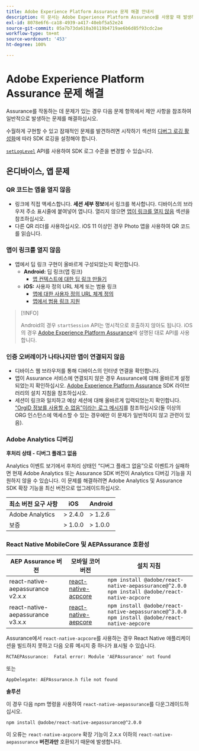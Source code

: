 ```yaml
---
title: Adobe Experience Platform Assurance 문제 해결 안내서
description: 이 문서는 Adobe Experience Platform Assurance를 사용할 때 발생하는 일반적인 문제에 대한 솔루션을 간략하게 설명합니다.
exl-id: 8078e6f6-ca18-4939-a417-40ebf5a52e24
source-git-commit: 05a7b73da610a30119b4719ae6b6d85f93cdc2ae
workflow-type: tm+mt
source-wordcount: '453'
ht-degree: 100%

---
```


# Adobe Experience Platform Assurance 문제 해결

Assurance를 작동하는 데 문제가 있는 경우 다음 문제 항목에서 제안 사항을 참조하여 일반적으로 발생하는 문제를 해결하십시오.

수월하게 구현할 수 있고 잠재적인 문제를 발견하려면 시작하기 섹션의 [디버그 로깅 활성화](https://developer.adobe.com/client-sdks/documentation/getting-started/enable-debug-logging/)에 따라 SDK 로깅을 설정해야 합니다.

[`setLogLevel`](https://developer.adobe.com/client-sdks/documentation/mobile-core/api-reference/#setloglevel) API를 사용하여 SDK 로그 수준을 변경할 수 있습니다.

## 온디바이스, 앱 문제

### QR 코드는 앱을 열지 않음

* 링크에 직접 액세스합니다. **세션 세부 정보**&#x200B;에서 링크를 복사합니다. 디바이스의 브라우저 주소 표시줄에 붙여넣어 엽니다. 열리지 않으면 [앱이 링크를 열지 않음](#app-does-not-open-link) 섹션을 참조하십시오.
* 다른 QR 리더를 사용하십시오. iOS 11 이상인 경우 Photo 앱을 사용하여 QR 코드를 읽습니다.

### 앱이 링크를 열지 않음

* 앱에서 딥 링크 구현이 올바르게 구성되었는지 확인합니다.
   * **Android:** 딥 링크(앱 링크)
      * [앱 컨텍스트에 대한 딥 링크 만들기](https://developer.android.com/training/app-links/deep-linking)
   * **iOS:** 사용자 정의 URL 체계 또는 범용 링크
      * [앱에 대한 사용자 정의 URL 체계 정의](https://developer.apple.com/documentation/uikit/inter-process_communication/allowing_apps_and_websites_to_link_to_your_content/defining_a_custom_url_scheme_for_your_app)
      * [앱에서 범용 링크 지원](https://developer.apple.com/documentation/uikit/inter-process_communication/allowing_apps_and_websites_to_link_to_your_content/supporting_universal_links_in_your_app)

>[!INFO]
>
>Android의 경우 `startSession` API는 명시적으로 호출하지 않아도 됩니다. iOS의 경우 [Adobe Experience Platform Assurance](https://developer.adobe.com/client-sdks/documentation/platform-assurance-sdk/#register-aepassurance-with-mobile-core)에 설명된 대로 API를 사용합니다.

### 인증 오버레이가 나타나지만 앱이 연결되지 않음

* 디바이스 웹 브라우저를 통해 디바이스의 인터넷 연결을 확인합니다.
* 앱이 Assurance 서비스에 연결되지 않은 경우 Assurance에 대해 올바르게 설정되었는지 확인하십시오. [Adobe Experience Platform Assurance](./tutorials/implement-assurance.md) SDK 라이브러리의 설치 지침을 참조하십시오.
* 세션이 링크와 일치하고 예상 세션에 대해 올바르게 입력되었는지 확인합니다. [“OrgID 정보를 사용할 수 없음”이라는 로그 메시지](https://developer.adobe.com/client-sdks/documentation/platform-assurance-sdk/common-issues/#orgid-information-is-not-available)를 참조하십시오(둘 이상의 ORG 인스턴스에 액세스할 수 있는 경우에만 이 문제가 일반적이지 않고 관련이 있음).

### Adobe Analytics 디버깅

**후처리 상태 - 디버그 플래그 없음**

Analytics 이벤트 보기에서 후처리 상태인 “디버그 플래그 없음”으로 이벤트가 실패하면 현재 Adobe Analytics 또는 Assurance SDK 버전이 Analytics 디버깅 기능을 지원하지 않을 수 있습니다.
이 문제를 해결하려면 Adobe Analytics 및 Assurance SDK 확장 기능을 최신 버전으로 업그레이드하십시오.

| 최소 버전 요구 사항 | iOS | Android |
| --------------------------- | --- | ------- |
| Adobe Analytics | > 2.4.0 | > 1.2.6 |
| 보증 | > 1.0.0 | > 1.0.0 |

### React Native MobileCore 및 AEPAssurance 호환성

| AEP Assurance 버전 | 모바일 코어 버전 | 설치 지침 |
| --------------------- | ------------------- | ------------------- |
| react-native-aepassurance v2.x.x | [react-native-acpcore](https://www.npmjs.com/package/@adobe/react-native-acpcore) | `npm install @adobe/react-native-aepassurance@^2.0.0` <br/>`npm install @adobe/react-native-acpcore` |
| react-native-aepassurance v3.x.x | [react-native-aepcore](https://www.npmjs.com/package/@adobe/react-native-aepcore) | `npm install @adobe/react-native-aepassurance@^3.0.0` <br/>`npm install @adobe/react-native-aepcore` |

Assurance에서 `react-native-acpcore`를 사용하는 경우 React Native 애플리케이션을 빌드하지 못하고 다음 오류 메시지 중 하나가 표시될 수 있습니다.

```
RCTAEPAssurance:  Fatal error: Module 'AEPAssurance' not found
```

또는

```
AppDelegate: AEPAssurance.h file not found
```

**솔루션**

이 경우 다음 npm 명령을 사용하여 `react-native-aepassurance`를 다운그레이드하십시오.

```shell
npm install @adobe/react-native-aepassurance@^2.0.0
```

이 오류는 `react-native-acpcore` 확장 기능이 2.x.x 이하의 `react-native-aepassurance` **버전과만** 호환되기 때문에 발생합니다.
